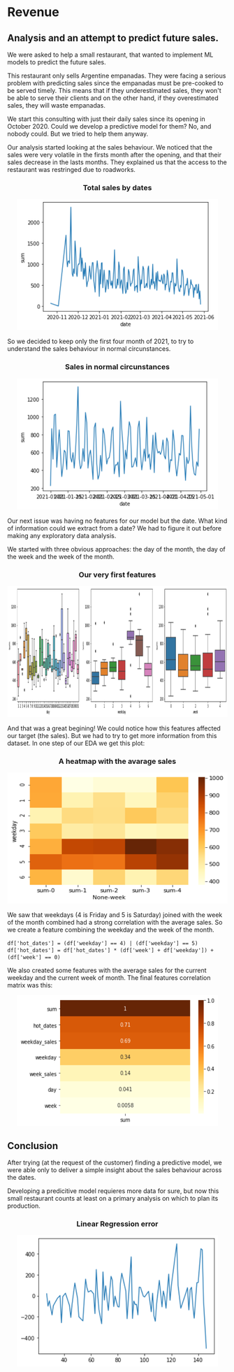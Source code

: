 # Revenue
## Analysis and an attempt to predict future sales.

We were asked to help a small restaurant, that wanted to implement ML models to predict the future sales.

This restaurant only sells Argentine empanadas. They were facing a serious problem with predicting sales since the empanadas must be pre-cooked to be served timely. This means that if they underestimated sales, they won't be able to serve their clients and on the other hand, if they overestimated sales, they will waste empanadas.

We start this consulting with just their daily sales since its opening in October 2020. Could we develop a predictive model for them? No, and nobody could. But we tried to help them anyway.

Our analysis started looking at the sales behaviour. We noticed that the sales were very volatile in the firsts month after the opening, and that their sales decrease in the lasts months. They explained us that the access to the restaurant was restringed due to roadworks.

### <p align="center"> Total sales by dates </p>
<p align="center">
  <img width="460" height="300" src="https://raw.githubusercontent.com/GregorioMorena/Revenue/main/allsales.png">
</p>

So we decided to keep only the first four month of 2021, to try to understand the sales behaviour in normal circunstances.

### <p align="center"> Sales in normal circunstances </p> 
<p align="center">
  <img width="460" height="300" src="https://raw.githubusercontent.com/GregorioMorena/Revenue/main/normalsales.png">
</p>

Our next issue was having no features for our model but the date. What kind of information could we extract from a date? We had to figure it out before making any exploratory data analysis.

We started with three obvious approaches: the day of the month, the day of the week and the week of the month.

### <p align="center"> Our very first features </p> 
<p align="center">
  <img width="920" height="300" src="https://raw.githubusercontent.com/GregorioMorena/Revenue/main/primarfeatures.png">
</p>

And that was a great begining! We could notice how this features affected our target (the sales). But we had to try to get more information from this dataset. In one step of our EDA we get this plot:

### <p align="center"> A heatmap with the avarage sales </p> 
<p align="center">
  <img width="920" height="300" src="https://raw.githubusercontent.com/GregorioMorena/Revenue/main/heatmap.png">
</p>

We saw that weekdays (4 is Friday and 5 is Saturday) joined with the week of the month combined had a strong correlation with the average sales. So we create a feature combining the weekday and the week of the month.

```
df['hot_dates'] = (df['weekday'] == 4) | (df['weekday'] == 5)
df['hot_dates'] = df['hot_dates'] * (df['week'] + df['weekday']) + (df['week'] == 0)
```

We also created some features with the average sales for the current weekday and the current week of month. The final features correlation matrix was this:

<p align="center">
  <img width="460" height="300" src="https://raw.githubusercontent.com/GregorioMorena/Revenue/main/corr.png">
</p>

## Conclusion

After trying (at the request of the customer) finding a predictive model, we were able only to deliver a simple insight about the sales behaviour across the dates.

Developing a predicitive model requieres more data for sure, but now this small restaurant counts at least on a primary analysis on which to plan its production.

### <p align="center"> Linear Regression error </p> 
<p align="center">
  <img width="460" height="300" src="https://raw.githubusercontent.com/GregorioMorena/Revenue/main/linreg.png">
</p>
